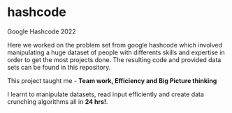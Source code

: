 # hashcode
Google Hashcode 2022

Here we worked on the problem set from google hashcode which involved manipulating a huge dataset of 
people with differents skills and expertise in order to get the most projects done.
The resulting code and provided data sets can be found in this repository.

This project taught me - **Team work, Efficiency and Big Picture thinking**

I learnt to manipulate datasets, read input efficiently and create data crunching algorithms all in **24 hrs!**.
